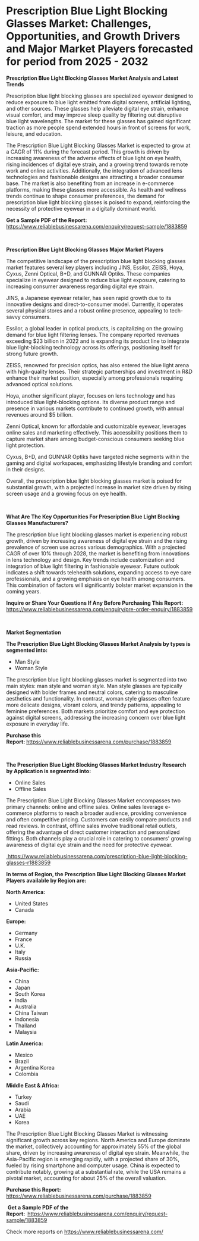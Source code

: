 <p><h1>Prescription Blue Light Blocking Glasses Market: Challenges, Opportunities, and Growth Drivers and Major Market Players forecasted for period from 2025 - 2032</h1></p><p><strong>Prescription Blue Light Blocking Glasses Market Analysis and Latest Trends</strong></p>
<p><p>Prescription blue light blocking glasses are specialized eyewear designed to reduce exposure to blue light emitted from digital screens, artificial lighting, and other sources. These glasses help alleviate digital eye strain, enhance visual comfort, and may improve sleep quality by filtering out disruptive blue light wavelengths. The market for these glasses has gained significant traction as more people spend extended hours in front of screens for work, leisure, and education.</p><p>The Prescription Blue Light Blocking Glasses Market is expected to grow at a CAGR of 11% during the forecast period. This growth is driven by increasing awareness of the adverse effects of blue light on eye health, rising incidences of digital eye strain, and a growing trend towards remote work and online activities. Additionally, the integration of advanced lens technologies and fashionable designs are attracting a broader consumer base. The market is also benefiting from an increase in e-commerce platforms, making these glasses more accessible. As health and wellness trends continue to shape consumer preferences, the demand for prescription blue light blocking glasses is poised to expand, reinforcing the necessity of protective eyewear in a digitally dominant world.</p></p>
<p><strong>Get a Sample PDF of the Report:&nbsp;</strong> <a href="https://www.reliablebusinessarena.com/enquiry/request-sample/1883859?utm_campaign=2563&utm_medium=2&utm_source=Github&utm_content=ia&utm_term=05042025&utm_id=prescription-blue-light-blocking-glasses">https://www.reliablebusinessarena.com/enquiry/request-sample/1883859</a></p>
<p>&nbsp;</p>
<p><strong>Prescription Blue Light Blocking Glasses Major Market Players</strong></p>
<p><p>The competitive landscape of the prescription blue light blocking glasses market features several key players including JINS, Essilor, ZEISS, Hoya, Cyxus, Zenni Optical, B+D, and GUNNAR Optiks. These companies specialize in eyewear designed to reduce blue light exposure, catering to increasing consumer awareness regarding digital eye strain.</p><p>JINS, a Japanese eyewear retailer, has seen rapid growth due to its innovative designs and direct-to-consumer model. Currently, it operates several physical stores and a robust online presence, appealing to tech-savvy consumers.</p><p>Essilor, a global leader in optical products, is capitalizing on the growing demand for blue light filtering lenses. The company reported revenues exceeding $23 billion in 2022 and is expanding its product line to integrate blue light-blocking technology across its offerings, positioning itself for strong future growth.</p><p>ZEISS, renowned for precision optics, has also entered the blue light arena with high-quality lenses. Their strategic partnerships and investment in R&D enhance their market position, especially among professionals requiring advanced optical solutions.</p><p>Hoya, another significant player, focuses on lens technology and has introduced blue light-blocking options. Its diverse product range and presence in various markets contribute to continued growth, with annual revenues around $5 billion.</p><p>Zenni Optical, known for affordable and customizable eyewear, leverages online sales and marketing effectively. This accessibility positions them to capture market share among budget-conscious consumers seeking blue light protection.</p><p>Cyxus, B+D, and GUNNAR Optiks have targeted niche segments within the gaming and digital workspaces, emphasizing lifestyle branding and comfort in their designs. </p><p>Overall, the prescription blue light blocking glasses market is poised for substantial growth, with a projected increase in market size driven by rising screen usage and a growing focus on eye health.</p></p>
<p>&nbsp;</p>
<p><strong>What Are The Key Opportunities For Prescription Blue Light Blocking Glasses Manufacturers?</strong></p>
<p><p>The prescription blue light blocking glasses market is experiencing robust growth, driven by increasing awareness of digital eye strain and the rising prevalence of screen use across various demographics. With a projected CAGR of over 10% through 2028, the market is benefiting from innovations in lens technology and design. Key trends include customization and integration of blue light filtering in fashionable eyewear. Future outlook indicates a shift towards telehealth solutions, expanding access to eye care professionals, and a growing emphasis on eye health among consumers. This combination of factors will significantly bolster market expansion in the coming years.</p></p>
<p><strong>Inquire or Share Your Questions If Any Before Purchasing This Report:</strong> <a href="https://www.reliablebusinessarena.com/enquiry/pre-order-enquiry/1883859?utm_campaign=2563&utm_medium=2&utm_source=Github&utm_content=ia&utm_term=05042025&utm_id=prescription-blue-light-blocking-glasses">https://www.reliablebusinessarena.com/enquiry/pre-order-enquiry/1883859</a></p>
<p>&nbsp;</p>
<p><strong>Market Segmentation</strong></p>
<p><strong>The Prescription Blue Light Blocking Glasses Market Analysis by types is segmented into:</strong></p>
<p><ul><li>Man Style</li><li>Woman Style</li></ul></p>
<p><p>The prescription blue light blocking glasses market is segmented into two main styles: man style and woman style. Man style glasses are typically designed with bolder frames and neutral colors, catering to masculine aesthetics and functionality. In contrast, woman style glasses often feature more delicate designs, vibrant colors, and trendy patterns, appealing to feminine preferences. Both markets prioritize comfort and eye protection against digital screens, addressing the increasing concern over blue light exposure in everyday life.</p></p>
<p><strong>Purchase this Report:&nbsp;</strong><a href="https://www.reliablebusinessarena.com/purchase/1883859?utm_campaign=2563&utm_medium=2&utm_source=Github&utm_content=ia&utm_term=05042025&utm_id=prescription-blue-light-blocking-glasses">https://www.reliablebusinessarena.com/purchase/1883859</a></p>
<p>&nbsp;</p>
<p><strong>The Prescription Blue Light Blocking Glasses Market Industry Research by Application is segmented into:</strong></p>
<p><ul><li>Online Sales</li><li>Offline Sales</li></ul></p>
<p><p>The Prescription Blue Light Blocking Glasses Market encompasses two primary channels: online and offline sales. Online sales leverage e-commerce platforms to reach a broader audience, providing convenience and often competitive pricing. Customers can easily compare products and read reviews. In contrast, offline sales involve traditional retail outlets, offering the advantage of direct customer interaction and personalized fittings. Both channels play a crucial role in catering to consumers' growing awareness of digital eye strain and the need for protective eyewear.</p></p>
<p><a href="https://www.reliablebusinessarena.com/prescription-blue-light-blocking-glasses-r1883859?utm_campaign=2563&utm_medium=2&utm_source=Github&utm_content=ia&utm_term=05042025&utm_id=prescription-blue-light-blocking-glasses">&nbsp;https://www.reliablebusinessarena.com/prescription-blue-light-blocking-glasses-r1883859</a></p>
<p><strong>In terms of Region, the Prescription Blue Light Blocking Glasses Market Players available by Region are:</strong></p>
<p>
    <p> <strong> North America: </strong>
        <ul>
            <li>United States</li>
            <li>Canada</li>
        </ul>
        </p> 
    <p> <strong> Europe: </strong>
        <ul>
            <li>Germany</li>
            <li>France</li>
            <li>U.K.</li>
            <li>Italy</li>
            <li>Russia</li>
        </ul>
        </p> 
    <p> <strong> Asia-Pacific: </strong>
        <ul>
            <li>China</li>
            <li>Japan</li>
            <li>South Korea</li>
            <li>India</li>
            <li>Australia</li>
            <li>China Taiwan</li>
            <li>Indonesia</li>
            <li>Thailand</li>
            <li>Malaysia</li>
        </ul>
        </p> 
    <p> <strong> Latin America: </strong>
        <ul>
            <li>Mexico</li>
            <li>Brazil</li>
            <li>Argentina Korea</li>
            <li>Colombia</li>
        </ul>
        </p> 
    <p> <strong> Middle East & Africa: </strong>
        <ul>
            <li>Turkey</li>
            <li>Saudi</li>
            <li>Arabia</li>
            <li>UAE</li>
            <li>Korea</li>
        </ul>
    </p>
    </p>
<p><p>The Prescription Blue Light Blocking Glasses Market is witnessing significant growth across key regions. North America and Europe dominate the market, collectively accounting for approximately 55% of the global share, driven by increasing awareness of digital eye strain. Meanwhile, the Asia-Pacific region is emerging rapidly, with a projected share of 30%, fueled by rising smartphone and computer usage. China is expected to contribute notably, growing at a substantial rate, while the USA remains a pivotal market, accounting for about 25% of the overall valuation.</p></p>
<p><strong>Purchase this Report: </strong><a href="https://www.reliablebusinessarena.com/purchase/1883859?utm_campaign=2563&utm_medium=2&utm_source=Github&utm_content=ia&utm_term=05042025&utm_id=prescription-blue-light-blocking-glasses">https://www.reliablebusinessarena.com/purchase/1883859</a></p>
<p>&nbsp;<strong>Get a Sample PDF of the Report:&nbsp;&nbsp;</strong><a href="https://www.reliablebusinessarena.com/enquiry/request-sample/1883859?utm_campaign=2563&utm_medium=2&utm_source=Github&utm_content=ia&utm_term=05042025&utm_id=prescription-blue-light-blocking-glasses">https://www.reliablebusinessarena.com/enquiry/request-sample/1883859</a></p>
<p><strong></strong></p>
<p>Check more reports on <a href="https://www.reliablebusinessarena.com/?utm_campaign=2563&utm_medium=2&utm_source=Github&utm_content=ia&utm_term=05042025&utm_id=prescription-blue-light-blocking-glasses">https://www.reliablebusinessarena.com/</a></p>